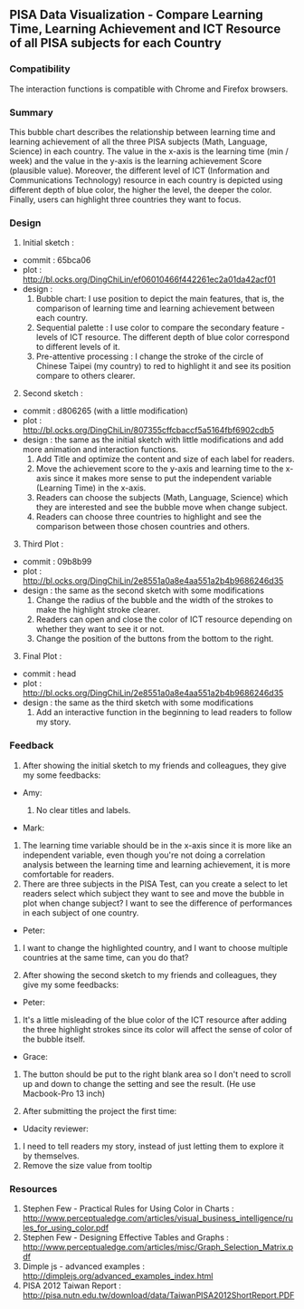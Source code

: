 ## PISA Data Visualization - Compare Learning Time, Learning Achievement and ICT Resource of all PISA subjects for each Country

### Compatibility

The interaction functions is compatible with Chrome and Firefox browsers.

### Summary

This bubble chart describes the relationship between learning time and learning achievement of all the three PISA subjects (Math, Language, Science) in each country. The value in the x-axis is the learning time (min / week) and the value in the y-axis is the learning achievement Score (plausible value). Moreover, the different level of ICT (Information and Communications Technology) resource in each country is depicted using different depth of blue color, the higher the level, the deeper the color. Finally, users can highlight three countries they want to focus.

### Design

1. Initial sketch :

  - commit : 65bca06
  - plot : http://bl.ocks.org/DingChiLin/ef06010466f442261ec2a01da42acf01
  - design :
    1. Bubble chart: I use position to depict the main features, that is, the comparison of learning time and learning achievement between each country.
    2. Sequential palette : I use color to compare the secondary feature - levels of ICT resource. The different depth of blue color correspond to different levels of it.
    3. Pre-attentive processing : I change the stroke of the circle of Chinese Taipei (my country) to red to highlight it and see its position compare to others clearer.

2. Second sketch :

  - commit : d806265 (with a little modification)
  -  plot : http://bl.ocks.org/DingChiLin/807355cffcbaccf5a5164fbf6902cdb5
  - design : the same as the initial sketch with little modifications and add more animation and interaction functions.
    1. Add Title and optimize the content and size of each label for readers.
    2. Move the achievement score to the y-axis and learning time to the x-axis since it makes more sense to put the independent variable (Learning Time) in the x-axis.
    3. Readers can choose the subjects (Math, Language, Science) which they are interested and see the bubble move when change subject.
    4. Readers can choose three countries to highlight and see the comparison between those chosen countries and others.

3. Third Plot :

  - commit : 09b8b99
  - plot : http://bl.ocks.org/DingChiLin/2e8551a0a8e4aa551a2b4b9686246d35
  - design :  the same as the second sketch with some modifications
    1. Change the radius of the bubble and the width of the strokes to make the highlight stroke clearer.
    2. Readers can open and close the color of ICT resource depending on whether they want to see it or not.
    3. Change the position of the buttons from the bottom to the right.

3. Final Plot :

  - commit : head
  - plot : http://bl.ocks.org/DingChiLin/2e8551a0a8e4aa551a2b4b9686246d35
  - design :  the same as the third sketch with some modifications
    1. Add an interactive function in the beginning to lead readers to follow my story.

### Feedback

1. After showing the initial sketch to my friends and colleagues, they give my some feedbacks:

  - Amy:
    1. No clear titles and labels.

  - Mark:
  1. The learning time variable should be in the x-axis since it is more like an independent variable, even though you're not doing a correlation analysis between the learning time and learning achievement, it is more comfortable for readers.
  2. There are three subjects in the PISA Test, can you create a select to let readers select which subject they want to see and move the bubble in plot when change subject? I want to see the difference of performances in each subject of one country.

  - Peter:
  1. I want to change the highlighted country, and I want to choose multiple countries at the same time, can you do that?

2. After showing the second sketch to my friends and colleagues, they give my some feedbacks:

  - Peter:
  1. It's a little misleading of the blue color of the ICT resource after adding the three highlight strokes since its color will affect the sense of color of the bubble itself.

  - Grace:
  1. The button should be put to the right blank area so I don't need to scroll up and down to change the setting and see the result. (He use Macbook-Pro 13 inch)

3. After submitting the project the first time:

  - Udacity reviewer:
  1. I need to tell readers my story, instead of just letting them to explore it by themselves.
  2. Remove the size value from tooltip

### Resources

1. Stephen Few - Practical Rules for Using Color in Charts : http://www.perceptualedge.com/articles/visual_business_intelligence/rules_for_using_color.pdf
2. Stephen Few - Designing Effective Tables and Graphs  : http://www.perceptualedge.com/articles/misc/Graph_Selection_Matrix.pdf
3. Dimple js - advanced examples : http://dimplejs.org/advanced_examples_index.html
4. PISA 2012 Taiwan Report : http://pisa.nutn.edu.tw/download/data/TaiwanPISA2012ShortReport.PDF

